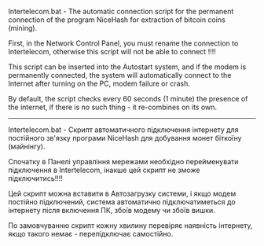 
Intertelecom.bat - The automatic connection script for the permanent connection of the program NiceHash for extraction of bitcoin coins (mining).

First, in the Network Control Panel, you must rename the connection to Intertelecom, otherwise this script will not be able to connect !!!!

This script can be inserted into the Autostart system, and if the modem is permanently connected, the system will automatically connect to the Internet after turning on the PC, modem failure or crash.

By default, the script checks every 60 seconds (1 minute) the presence of the internet, if there is no such thing - it re-combines on its own.


__________________________________________________________________________________________________________________________________________
Intertelecom.bat - Скрипт автоматичного підключення інтернету для постійного зв'язку програми NiceHash для добування монет біткоїну (майнінгу).

Спочатку в Панелі управління мережами необхідно перейменувати підключення в Intertelecom, інакше цей скрипт не зможе підключитись!!!!

Цей скрипт можна вставити в Автозагрузку системи, і якщо модем постійно підключений, система автоматично підключатиметься до інтернету після включення ПК, збоїв модему чи збоїв вишки.

По замовчуванню скрипт кожну хвилину перевіряє наявність інтернету, якщо такого немає - перепідключає самостійно.
